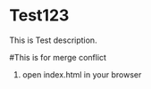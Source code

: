 # Test123
This is Test description.

#This is for merge conflict

1) open index.html in your browser